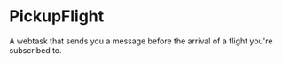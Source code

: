 # PickupFlight
A webtask that sends you a message before the arrival of a flight you're subscribed to.